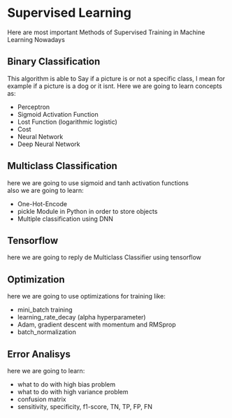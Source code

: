 # Supervised Learning
Here are most important Methods of Supervised Training in Machine Learning Nowadays
## Binary Classification
This algorithm is able to Say if a picture is or not a specific class, I mean for example if a picture is a dog or it isnt.
Here we are going to learn concepts as:
* Perceptron
* Sigmoid Activation Function
* Lost Function (logarithmic logistic)
* Cost
* Neural Network
* Deep Neural Network
## Multiclass Classification
here we are going to use sigmoid and tanh activation functions <br>
also we are going to learn:
* One-Hot-Encode
* pickle Module in Python in order to store objects
* Multiple classification using DNN
## Tensorflow
here we are going to reply de Multiclass Classifier using tensorflow<br>
## Optimization
here we are going to use optimizations for training like:
* mini_batch training
* learning_rate_decay (alpha hyperparameter)
* Adam, gradient descent with momentum and RMSprop
* batch_normalization
## Error Analisys
here we are going to learn:
* what to do with high bias problem 
* what to do with high variance problem
* confusion matrix
* sensitivity, specificity, f1-score, TN, TP, FP, FN
